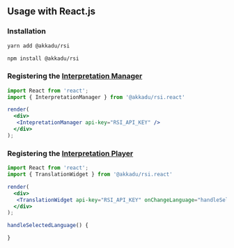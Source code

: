 ## Usage with React.js

### Installation
```bash
yarn add @akkadu/rsi
```
```bash
npm install @akkadu/rsi
```

### Registering the [Interpretation Manager](/interpretation-manager/index.html)

```jsx
import React from 'react';
import { InterpretationManager } from '@akkadu/rsi.react'

render(
  <div>
   <IntepretationManager api-key="RSI_API_KEY" />
  </div>
);
```

### Registering the [Interpretation Player](/interpretation-player/index.html)


```jsx
import React from 'react';
import { TranslationWidget } from '@akkadu/rsi.react'

render(
  <div>
   <TranslationWidget api-key="RSI_API_KEY" onChangeLanguage="handleSelectedLanguage" />
  </div>
);

handleSelectedLanguage() {

}
```



